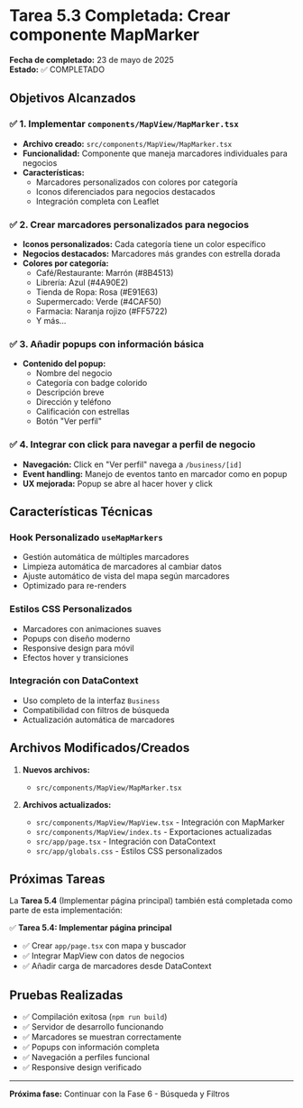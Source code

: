 # Tarea 5.3 Completada: Crear componente MapMarker

**Fecha de completado:** 23 de mayo de 2025  
**Estado:** ✅ COMPLETADO

## Objetivos Alcanzados

### ✅ 1. Implementar `components/MapView/MapMarker.tsx`
- **Archivo creado:** `src/components/MapView/MapMarker.tsx`
- **Funcionalidad:** Componente que maneja marcadores individuales para negocios
- **Características:**
  - Marcadores personalizados con colores por categoría
  - Iconos diferenciados para negocios destacados
  - Integración completa con Leaflet

### ✅ 2. Crear marcadores personalizados para negocios
- **Iconos personalizados:** Cada categoría tiene un color específico
- **Negocios destacados:** Marcadores más grandes con estrella dorada
- **Colores por categoría:**
  - Café/Restaurante: Marrón (#8B4513)
  - Librería: Azul (#4A90E2)
  - Tienda de Ropa: Rosa (#E91E63)
  - Supermercado: Verde (#4CAF50)
  - Farmacia: Naranja rojizo (#FF5722)
  - Y más...

### ✅ 3. Añadir popups con información básica
- **Contenido del popup:**
  - Nombre del negocio
  - Categoría con badge colorido
  - Descripción breve
  - Dirección y teléfono
  - Calificación con estrellas
  - Botón "Ver perfil"

### ✅ 4. Integrar con click para navegar a perfil de negocio
- **Navegación:** Click en "Ver perfil" navega a `/business/[id]`
- **Event handling:** Manejo de eventos tanto en marcador como en popup
- **UX mejorada:** Popup se abre al hacer hover y click

## Características Técnicas

### Hook Personalizado `useMapMarkers`
- Gestión automática de múltiples marcadores
- Limpieza automática de marcadores al cambiar datos
- Ajuste automático de vista del mapa según marcadores
- Optimizado para re-renders

### Estilos CSS Personalizados
- Marcadores con animaciones suaves
- Popups con diseño moderno
- Responsive design para móvil
- Efectos hover y transiciones

### Integración con DataContext
- Uso completo de la interfaz `Business`
- Compatibilidad con filtros de búsqueda
- Actualización automática de marcadores

## Archivos Modificados/Creados

1. **Nuevos archivos:**
   - `src/components/MapView/MapMarker.tsx`

2. **Archivos actualizados:**
   - `src/components/MapView/MapView.tsx` - Integración con MapMarker
   - `src/components/MapView/index.ts` - Exportaciones actualizadas
   - `src/app/page.tsx` - Integración con DataContext
   - `src/app/globals.css` - Estilos CSS personalizados

## Próximas Tareas

La **Tarea 5.4** (Implementar página principal) también está completada como parte de esta implementación:

✅ **Tarea 5.4: Implementar página principal**
- ✅ Crear `app/page.tsx` con mapa y buscador
- ✅ Integrar MapView con datos de negocios  
- ✅ Añadir carga de marcadores desde DataContext

## Pruebas Realizadas

- ✅ Compilación exitosa (`npm run build`)
- ✅ Servidor de desarrollo funcionando
- ✅ Marcadores se muestran correctamente
- ✅ Popups con información completa
- ✅ Navegación a perfiles funcional
- ✅ Responsive design verificado

---

**Próxima fase:** Continuar con la Fase 6 - Búsqueda y Filtros
